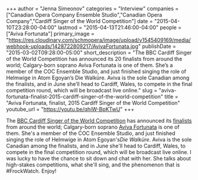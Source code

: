 +++
author = "Jenna Simeonov"
categories = "Interview"
companies = ["Canadian Opera Company Ensemble Studio","Canadian Opera Company","Cardiff Singer of the World Competition"]
date = "2015-04-10T23:28:00-04:00"
lastmod = "2015-04-13T21:46:00-04:00"
people = ["Aviva Fortunata"]
primary_image = "https://res.cloudinary.com/schmopera/image/upload/v1545409169/media/webhook-uploads/1428722809217/AvivaFortunata.jpg"
publishDate = "2015-03-02T09:28:00-05:00"
short_description = "The BBC Cardiff Singer of the World Competition has announced its 20 finalists from around the world; Calgary-born soprano Aviva Fortunata is one of them. She’s a member of the COC Ensemble Studio, and just finished singing the role of Helmwige in Atom Egoyan’s Die Walküre. Aviva is the sole Canadian among the finalists, and in June she’ll head to Cardiff, Wales, to compete in the final competition round, which will be broadcast live online."
slug = "aviva-fortunata-finalist-2015-cardiff-singer-of-the-world-competition"
title = "Aviva Fortunata, finalist, 2015 Cardiff Singer of the World Competition"
youtube_url = "https://youtu.be/qhiW-BpKTwU"
+++

The [BBC Cardiff Singer of the World Competition](http://www.bbc.co.uk/events/r2hzp6) has announced its [finalists](http://www.bbc.co.uk/mediacentre/latestnews/2015/csotw-2015-finalists) from around the world; Calgary-born soprano [Aviva Fortunata](https://twitter.com/avivafortunata) is one of them. She's a member of the COC Ensemble Studio, and just finished singing the role of Helmwige in Atom Egoyan's*Die Walküre*. Aviva is the sole Canadian among the finalists, and in June she'll head to Cardiff, Wales, to compete in the final competition round, which will be broadcast live online. I was lucky to have the chance to sit down and chat with her. She talks about high-stakes competitions, what she'll sing, and the phenomenon that is #FrockWatch. Enjoy!
